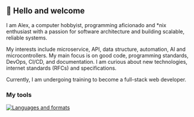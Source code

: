 ## 👋 Hello and welcome

I am Alex, a computer hobbyist, programming aficionado and *nix enthusiast with
a passion for software architecture and building scalable, reliable systems.

My interests include microservice, API, data structure, automation, AI and
microcontrollers. My main focus is on good code, programming standards, DevOps,
CI/CD, and documentation. I am curious about new technologies, internet standards (RFCs) and specifications.

Currently, I am undergoing training to become a full-stack web developer.

### My tools

[![Languages and formats](https://skillicons.dev/icons?i=ts,go,angular,nestjs,react,nodejs,express,mysql,postgres,mongodb,redis,nginx,docker)](https://skillicons.dev)

